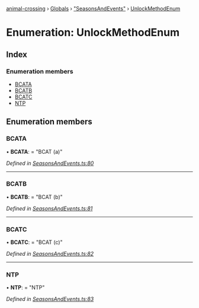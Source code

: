 [animal-crossing](../README.md) › [Globals](../globals.md) › ["SeasonsAndEvents"](../modules/_seasonsandevents_.md) › [UnlockMethodEnum](_seasonsandevents_.unlockmethodenum.md)

# Enumeration: UnlockMethodEnum

## Index

### Enumeration members

* [BCATA](_seasonsandevents_.unlockmethodenum.md#bcata)
* [BCATB](_seasonsandevents_.unlockmethodenum.md#bcatb)
* [BCATC](_seasonsandevents_.unlockmethodenum.md#bcatc)
* [NTP](_seasonsandevents_.unlockmethodenum.md#ntp)

## Enumeration members

###  BCATA

• **BCATA**: = "BCAT (a)"

*Defined in [SeasonsAndEvents.ts:80](https://github.com/Norviah/animal-crossing/blob/d0e2651/module/types/SeasonsAndEvents.ts#L80)*

___

###  BCATB

• **BCATB**: = "BCAT (b)"

*Defined in [SeasonsAndEvents.ts:81](https://github.com/Norviah/animal-crossing/blob/d0e2651/module/types/SeasonsAndEvents.ts#L81)*

___

###  BCATC

• **BCATC**: = "BCAT (c)"

*Defined in [SeasonsAndEvents.ts:82](https://github.com/Norviah/animal-crossing/blob/d0e2651/module/types/SeasonsAndEvents.ts#L82)*

___

###  NTP

• **NTP**: = "NTP"

*Defined in [SeasonsAndEvents.ts:83](https://github.com/Norviah/animal-crossing/blob/d0e2651/module/types/SeasonsAndEvents.ts#L83)*
